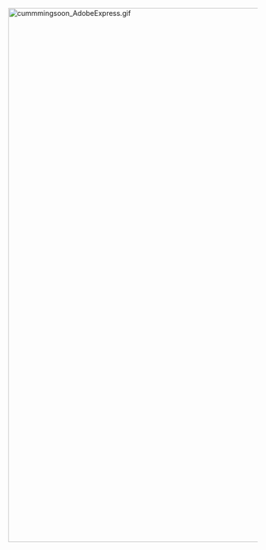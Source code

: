 <img src="cummmingsoon_AdobeExpress](https://user-images.githubusercontent.com/104802586/216564027-f45a734e-b51c-4373-8621-032158da676e.gif"
          alt="cummmingsoon_AdobeExpress.gif" 
          width="1080">



